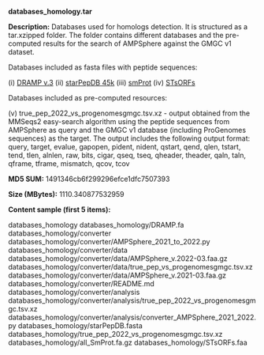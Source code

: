 **databases_homology.tar**

**Description:**	Databases used for homologs detection. It is structured as a tar.xzipped folder.
                        The folder contains different databases and the pre-computed results for the 
                        search of AMPSphere against the GMGC v1 dataset.

Databases included as fasta files with peptide sequences:

  (i) [DRAMP v.3](dramp.cpu-bioinfor.org/)
  (ii) [starPepDB 45k](http://mobiosd-hub.com/starpep)
  (iii) [smProt](bigdata.ibp.ac.cn/SmProt)
  (iv) [STsORFs](https://academic.oup.com/microlife/article/1/1/uqaa002/5928550)
  
Databases included as pre-computed resources:

  (v) true_pep_2022_vs_progenomesgmgc.tsv.xz - output obtained from the MMSeqs2 easy-search algorithm
                                               using the peptide sequences from AMPSphere as query and
                                               the GMGC v1 database (including ProGenomes sequences)
                                               as the target. The output includes the following output
                                               format: query, target, evalue, gapopen, pident, nident,
                                               qstart, qend, qlen, tstart, tend, tlen, alnlen,
                                               raw, bits, cigar, qseq, tseq, qheader, theader, qaln,
                                               taln, qframe, tframe, mismatch, qcov, tcov
  
**MD5 SUM:**	1491346cb6f299296efce1dfc7507393

**Size (MBytes):**	1110.340877532959

**Content sample (first 5 items):**

databases_homology
databases_homology/DRAMP.fa
databases_homology/converter
databases_homology/converter/AMPSphere_2021_to_2022.py
databases_homology/converter/data
databases_homology/converter/data/AMPSphere_v.2022-03.faa.gz
databases_homology/converter/data/true_pep_vs_progenomesgmgc.tsv.xz
databases_homology/converter/data/AMPSphere_v.2021-03.faa.gz
databases_homology/converter/README.md
databases_homology/converter/analysis
databases_homology/converter/analysis/true_pep_2022_vs_progenomesgmgc.tsv.xz
databases_homology/converter/analysis/converter_AMPSphere_2021_2022.py
databases_homology/starPepDB.fasta
databases_homology/true_pep_2022_vs_progenomesgmgc.tsv.xz
databases_homology/all_SmProt.fa.gz
databases_homology/STsORFs.faa
